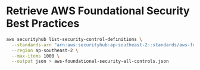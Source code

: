 # Retrieve AWS Foundational Security Best Practices 

```bash
aws securityhub list-security-control-definitions \
  --standards-arn "arn:aws:securityhub:ap-southeast-2::standards/aws-foundational-security-best-practices/v/1.0.0" \
  --region ap-southeast-2 \
  --max-items 1000 \
  --output json > aws-foundational-security-all-controls.json
```